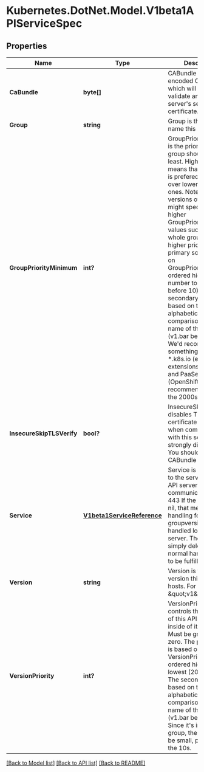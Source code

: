 # Kubernetes.DotNet.Model.V1beta1APIServiceSpec
## Properties

Name | Type | Description | Notes
------------ | ------------- | ------------- | -------------
**CaBundle** | **byte[]** | CABundle is a PEM encoded CA bundle which will be used to validate an API server&#39;s serving certificate. | 
**Group** | **string** | Group is the API group name this server hosts | [optional] 
**GroupPriorityMinimum** | **int?** | GroupPriorityMininum is the priority this group should have at least. Higher priority means that the group is prefered by clients over lower priority ones. Note that other versions of this group might specify even higher GroupPriorityMininum values such that the whole group gets a higher priority. The primary sort is based on GroupPriorityMinimum, ordered highest number to lowest (20 before 10). The secondary sort is based on the alphabetical comparison of the name of the object.  (v1.bar before v1.foo) We&#39;d recommend something like: *.k8s.io (except extensions) at 18000 and PaaSes (OpenShift, Deis) are recommended to be in the 2000s | 
**InsecureSkipTLSVerify** | **bool?** | InsecureSkipTLSVerify disables TLS certificate verification when communicating with this server. This is strongly discouraged.  You should use the CABundle instead. | [optional] 
**Service** | [**V1beta1ServiceReference**](V1beta1ServiceReference.md) | Service is a reference to the service for this API server.  It must communicate on port 443 If the Service is nil, that means the handling for the API groupversion is handled locally on this server. The call will simply delegate to the normal handler chain to be fulfilled. | 
**Version** | **string** | Version is the API version this server hosts.  For example, \&quot;v1\&quot; | [optional] 
**VersionPriority** | **int?** | VersionPriority controls the ordering of this API version inside of its group.  Must be greater than zero. The primary sort is based on VersionPriority, ordered highest to lowest (20 before 10). The secondary sort is based on the alphabetical comparison of the name of the object.  (v1.bar before v1.foo) Since it&#39;s inside of a group, the number can be small, probably in the 10s. | 

[[Back to Model list]](../README.md#documentation-for-models) [[Back to API list]](../README.md#documentation-for-api-endpoints) [[Back to README]](../README.md)

